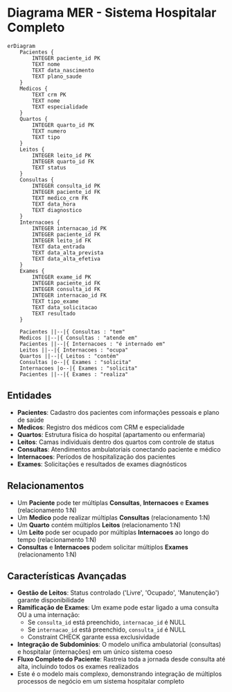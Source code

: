 # Diagrama MER - Sistema Hospitalar Completo

```mermaid
erDiagram
    Pacientes {
        INTEGER paciente_id PK
        TEXT nome
        TEXT data_nascimento
        TEXT plano_saude
    }
    Medicos {
        TEXT crm PK
        TEXT nome
        TEXT especialidade
    }
    Quartos {
        INTEGER quarto_id PK
        TEXT numero
        TEXT tipo
    }
    Leitos {
        INTEGER leito_id PK
        INTEGER quarto_id FK
        TEXT status
    }
    Consultas {
        INTEGER consulta_id PK
        INTEGER paciente_id FK
        TEXT medico_crm FK
        TEXT data_hora
        TEXT diagnostico
    }
    Internacoes {
        INTEGER internacao_id PK
        INTEGER paciente_id FK
        INTEGER leito_id FK
        TEXT data_entrada
        TEXT data_alta_prevista
        TEXT data_alta_efetiva
    }
    Exames {
        INTEGER exame_id PK
        INTEGER paciente_id FK
        INTEGER consulta_id FK
        INTEGER internacao_id FK
        TEXT tipo_exame
        TEXT data_solicitacao
        TEXT resultado
    }

    Pacientes ||--|{ Consultas : "tem"
    Medicos ||--|{ Consultas : "atende em"
    Pacientes ||--|{ Internacoes : "é internado em"
    Leitos ||--|{ Internacoes : "ocupa"
    Quartos ||--|{ Leitos : "contém"
    Consultas |o--|{ Exames : "solicita"
    Internacoes |o--|{ Exames : "solicita"
    Pacientes ||--|{ Exames : "realiza"
```

## Entidades

- **Pacientes**: Cadastro dos pacientes com informações pessoais e plano de saúde
- **Medicos**: Registro dos médicos com CRM e especialidade
- **Quartos**: Estrutura física do hospital (apartamento ou enfermaria)
- **Leitos**: Camas individuais dentro dos quartos com controle de status
- **Consultas**: Atendimentos ambulatoriais conectando paciente e médico
- **Internacoes**: Períodos de hospitalização dos pacientes
- **Exames**: Solicitações e resultados de exames diagnósticos

## Relacionamentos

- Um **Paciente** pode ter múltiplas **Consultas**, **Internacoes** e **Exames** (relacionamento 1:N)
- Um **Medico** pode realizar múltiplas **Consultas** (relacionamento 1:N)
- Um **Quarto** contém múltiplos **Leitos** (relacionamento 1:N)
- Um **Leito** pode ser ocupado por múltiplas **Internacoes** ao longo do tempo (relacionamento 1:N)
- **Consultas** e **Internacoes** podem solicitar múltiplos **Exames** (relacionamento 1:N)

## Características Avançadas

- **Gestão de Leitos**: Status controlado ('Livre', 'Ocupado', 'Manutenção') garante disponibilidade
- **Ramificação de Exames**: Um exame pode estar ligado a uma consulta OU a uma internação:
  - Se `consulta_id` está preenchido, `internacao_id` é NULL
  - Se `internacao_id` está preenchido, `consulta_id` é NULL
  - Constraint CHECK garante essa exclusividade
- **Integração de Subdomínios**: O modelo unifica ambulatorial (consultas) e hospitalar (internações) em um único sistema coeso
- **Fluxo Completo do Paciente**: Rastreia toda a jornada desde consulta até alta, incluindo todos os exames realizados
- Este é o modelo mais complexo, demonstrando integração de múltiplos processos de negócio em um sistema hospitalar completo